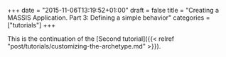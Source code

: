 +++
date = "2015-11-06T13:19:52+01:00"
draft = false
title = "Creating a MASSIS Application. Part 3: Defining a simple behavior"
categories = ["tutorials"]
+++

This is the continuation of the [Second tutorial]({{< relref "post/tutorials/customizing-the-archetype.md" >}}).

